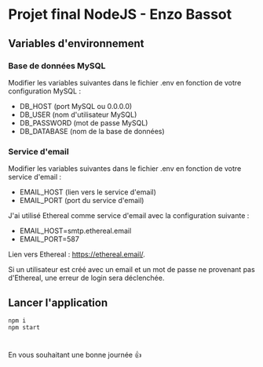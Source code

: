 # Projet final NodeJS - Enzo Bassot

## Variables d'environnement

### Base de données MySQL
Modifier les variables suivantes dans le fichier .env en fonction de votre configuration MySQL :
- DB_HOST (port MySQL ou 0.0.0.0)
- DB_USER (nom d'utilisateur MySQL)
- DB_PASSWORD (mot de passe MySQL)
- DB_DATABASE (nom de la base de données)

### Service d'email
Modifier les variables suivantes dans le fichier .env en fonction de votre service d'email :
- EMAIL_HOST (lien vers le service d'email)
- EMAIL_PORT (port du service d'email)

J'ai utilisé Ethereal comme service d'email avec la configuration suivante :
- EMAIL_HOST=smtp.ethereal.email
- EMAIL_PORT=587

Lien vers Ethereal : https://ethereal.email/.

Si un utilisateur est créé avec un email et un mot de passe ne provenant pas d'Ethereal, une erreur de login sera déclenchée.

## Lancer l'application
```
npm i
npm start
```
#
En vous souhaitant une bonne journée 👍